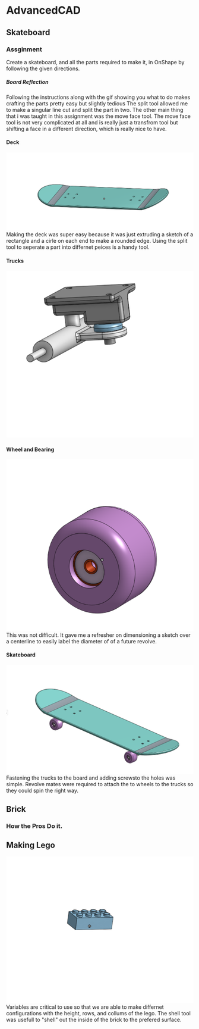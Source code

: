 # AdvancedCAD
## Skateboard 
### Assginment
Create a skateboard, and all the parts required to make it, in OnShape by following the given directions.

##### Board Reflection
Following the instructions along with the gif showing you what to do makes crafting the parts pretty easy but slightly tedious The split tool allowed me to make a singular line cut and split the part in two. The other main thing that i was taught in this assignment was the move face tool. The move face tool is not very complicated at all and is really just a transfrom tool but shifting a face in a different direction, which is really nice to have.

#### Deck
![Deck_Photo](Images/BoardPic2.png)
Making the deck was super easy because it was just extruding a sketch of a rectangle and a cirle on each end to make a rounded edge. Using the split tool to seperate a part into differnet peices is a handy tool. 

#### Trucks
![Trucks_Photo](Images/trucksPic.png)

#### Wheel and Bearing
![Wheel_and_Bearing](Images/WheelPic.png)
This was not difficult. It gave me a refresher on dimensioning a sketch over a centerline to easily label the diameter of of a future revolve. 

#### Skateboard 
![Skateboard](Images/FullBoardPic.png)
Fastening the trucks to the board and adding screwsto the holes was simple. Revolve mates were required to attach the to wheels to the trucks so they could spin the right way.

## Brick

### How the Pros Do it.

## Making Lego
![Lego](Images/brickpic.png)
Variables are critical to use so that we are able to make differnet configurations with the height, rows, and collums of the lego. The shell tool was usefull to "shell" out the inside of the brick to the prefered surface. 

